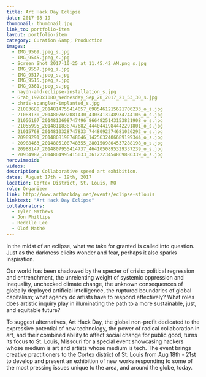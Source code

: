 ```yaml
---
title: Art Hack Day Eclipse
date: 2017-08-19
thumbnail: thumbnail.jpg
link_to: portfolio-item
layout: portfolio-item
category: Curation &amp; Production
images:
  - IMG_9569.jpeg_s.jpg
  - IMG_9545.jpeg_s.jpg
  - Screen_Shot_2017-10-25_at_11.45.42_AM.png_s.jpg
  - IMG_9557.jpeg_s.jpg
  - IMG_9517.jpeg_s.jpg
  - IMG_9515.jpeg_s.jpg
  - IMG_9361.jpeg_s.jpg
  - haydn-ahd-eclipse-installation_s.jpg
  - Grab_1920x1080_Wednesday_Sep_20_2017_21_53_30_s.jpg
  - chris-spangler-implanted_s.jpg
  - 21083688_2014814755414057_6985461215621706233_o_s.jpg
  - 21083130_2014807692081430_4303413248934744106_o_s.jpg
  - 21056197_2014813698747496_8664825143153821908_o_s.jpg
  - 21055995_2014811838747682_4440441984442291801_o_s.jpg
  - 21015768_2014810328747833_7448092274681026292_o_s.jpg
  - 20989291_2014808198748046_1425632406689199344_o_s.jpg
  - 20988463_2014805108748355_2801509804537288198_o_s.jpg
  - 20988147_2014807955414737_4641050895329337239_o_s.jpg
  - 20934987_2014804995415033_3612223454869886339_o_s.jpg
herovimeoid:
videos:
description: Collaborative speed art exhibition.
dates: August 17th - 19th, 2017 
location: Cortex District, St. Louis, MO
role: Organizer
link: http://www.arthackday.net/events/eclipse-stlouis
linktext: "Art Hack Day Eclipse"
collaborators:
  - Tyler Mathews
  - Jon Phillips
  - Redelle Lee
  - Olof Mathé
---
```

In the midst of an eclipse, what we take for granted is called into question. Just as the darkness elicits wonder and fear, perhaps it also sparks inspiration. 

Our world has been shadowed by the specter of crisis: political regression and entrenchment, the unrelenting weight of systemic oppression and inequality, unchecked climate change, the unknown consequences of globally deployed artificial intelligence, the ruptured boundaries of global capitalism; what agency do artists have to respond effectively? What roles does artistic inquiry play in illuminating the path to a more sustainable, just, and equitable future? 

To suggest alternatives, Art Hack Day, the global non-profit dedicated to the expressive potential of new technology, the power of radical collaboration in art, and their combined ability to affect social change for public good, turns its focus to St. Louis, Missouri for a special event showcasing hackers whose medium is art and artists whose medium is tech. The event brings creative practitioners to the Cortex district of St. Louis from Aug 18th - 21st to develop and present an exhibition of new works responding to some of the most pressing issues unique to the area, and around the globe, today. 